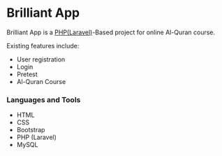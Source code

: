# Brilliant App

Brilliant App is a [PHP(Laravel)](https://laravel.com/)-Based project for online Al-Quran course.

Existing features include:
- User registration
- Login
- Pretest
- Al-Quran Course

### Languages and Tools

- HTML
- CSS
- Bootstrap
- PHP (Laravel)
- MySQL
